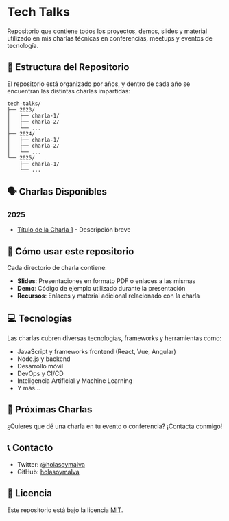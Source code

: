 # Tech Talks

Repositorio que contiene todos los proyectos, demos, slides y material utilizado en mis charlas técnicas en conferencias, meetups y eventos de tecnología.

## 📂 Estructura del Repositorio

El repositorio está organizado por años, y dentro de cada año se encuentran las distintas charlas impartidas:

```
tech-talks/
├── 2023/
│   ├── charla-1/
│   ├── charla-2/
│   └── ...
├── 2024/
│   ├── charla-1/
│   ├── charla-2/
│   └── ...
└── 2025/
    ├── charla-1/
    └── ...
```

## 🗣️ Charlas Disponibles

### 2025
- [Título de la Charla 1](./2025/charla-1) - Descripción breve

## 🚀 Cómo usar este repositorio

Cada directorio de charla contiene:

- **Slides**: Presentaciones en formato PDF o enlaces a las mismas
- **Demo**: Código de ejemplo utilizado durante la presentación
- **Recursos**: Enlaces y material adicional relacionado con la charla

## 💻 Tecnologías

Las charlas cubren diversas tecnologías, frameworks y herramientas como:

- JavaScript y frameworks frontend (React, Vue, Angular)
- Node.js y backend
- Desarrollo móvil
- DevOps y CI/CD
- Inteligencia Artificial y Machine Learning
- Y más...

## 📅 Próximas Charlas

¿Quieres que dé una charla en tu evento o conferencia? ¡Contacta conmigo!

## 📞 Contacto

- Twitter: [@holasoymalva](https://twitter.com/holasoymalva)
- GitHub: [holasoymalva](https://github.com/holasoymalva)

## 📝 Licencia

Este repositorio está bajo la licencia [MIT](LICENSE).
